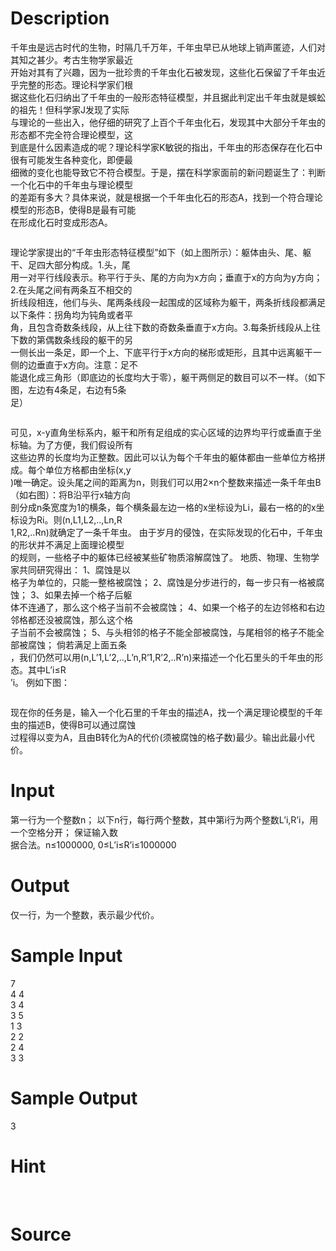 
# Description

<div class="content"><div>千年虫是远古时代的生物，时隔几千万年，千年虫早已从地球上销声匿迹，人们对其知之甚少。考古生物学家最近</div>
<div>开始对其有了兴趣，因为一批珍贵的千年虫化石被发现，这些化石保留了千年虫近乎完整的形态。理论科学家们根</div>
<div>据这些化石归纳出了千年虫的一般形态特征模型，并且据此判定出千年虫就是蜈蚣的祖先！但科学家J发现了实际</div>
<div>与理论的一些出入，他仔细的研究了上百个千年虫化石，发现其中大部分千年虫的形态都不完全符合理论模型，这</div>
<div>到底是什么因素造成的呢？理论科学家K敏锐的指出，千年虫的形态保存在化石中很有可能发生各种变化，即便最</div>
<div>细微的变化也能导致它不符合模型。于是，摆在科学家面前的新问题诞生了：判断一个化石中的千年虫与理论模型</div>
<div>的差距有多大？具体来说，就是根据一个千年虫化石的形态A，找到一个符合理论模型的形态B，使得B是最有可能</div>
<div>在形成化石时变成形态A。</div>
<p><img border="0" src="source/bzoj/1496/img/aHR0cHM6Ly9seWRzeS5jb20vSnVkZ2VPbmxpbmUvaW1hZ2VzLzE0OTZfMS5qcGc=.jpg" alt=""/></p>
<div>理论学家提出的“千年虫形态特征模型”如下（如上图所示）：躯体由头、尾、躯干、足四大部分构成。1.头，尾</div>
<div>用一对平行线段表示。称平行于头、尾的方向为x方向；垂直于x的方向为y方向；2.在头尾之间有两条互不相交的</div>
<div>折线段相连，他们与头、尾两条线段一起围成的区域称为躯干，两条折线段都满足以下条件：拐角均为钝角或者平</div>
<div>角，且包含奇数条线段，从上往下数的奇数条垂直于x方向。3.每条折线段从上往下数的第偶数条线段的躯干的另</div>
<div>一侧长出一条足，即一个上、下底平行于x方向的梯形或矩形，且其中远离躯干一侧的边垂直于x方向。注意：足不</div>
<div>能退化成三角形（即底边的长度均大于零），躯干两侧足的数目可以不一样。（如下图，左边有4条足，右边有5条</div>
<div>足）</div>
<p><img border="0" src="source/bzoj/1496/img/aHR0cHM6Ly9seWRzeS5jb20vSnVkZ2VPbmxpbmUvaW1hZ2VzLzE0OTZfMi5qcGc=.jpg" alt=""/></p>
<div>可见，x-y直角坐标系内，躯干和所有足组成的实心区域的边界均平行或垂直于坐标轴。为了方便，我们假设所有</div>
<div>这些边界的长度均为正整数。因此可以认为每个千年虫的躯体都由一些单位方格拼成。每个单位方格都由坐标(x,y</div>
<div>)唯一确定。设头尾之间的距离为n，则我们可以用2×n个整数来描述一条千年虫B（如右图）：将B沿平行x轴方向</div>
<div>剖分成n条宽度为1的横条，每个横条最左边一格的x坐标设为Li，最右一格的的x坐标设为Ri。则(n,L1,L2,..,Ln,R</div>
<div>1,R2,..Rn)就确定了一条千年虫。 由于岁月的侵蚀，在实际发现的化石中，千年虫的形状并不满足上面理论模型</div>
<div>的规则，一些格子中的躯体已经被某些矿物质溶解腐蚀了。 地质、物理、生物学家共同研究得出： 1、腐蚀是以</div>
<div>格子为单位的，只能一整格被腐蚀； 2、腐蚀是分步进行的，每一步只有一格被腐蚀； 3、如果去掉一个格子后躯</div>
<div>体不连通了，那么这个格子当前不会被腐蚀； 4、如果一个格子的左边邻格和右边邻格都还没被腐蚀，那么这个格</div>
<div>子当前不会被腐蚀； 5、与头相邻的格子不能全部被腐蚀，与尾相邻的格子不能全部被腐蚀； 倘若满足上面五条</div>
<div>，我们仍然可以用(n,L’1,L’2,..,L’n,R’1,R’2,..R’n)来描述一个化石里头的千年虫的形态。其中L’i≤R</div>
<div>’i。 例如下图：</div>
<p><img border="0" src="source/bzoj/1496/img/aHR0cHM6Ly9seWRzeS5jb20vSnVkZ2VPbmxpbmUvaW1hZ2VzLzE0OTZfMy5qcGc=.jpg" alt=""/></p>
<div>现在你的任务是，输入一个化石里的千年虫的描述A，找一个满足理论模型的千年虫的描述B，使得B可以通过腐蚀</div>
<div>过程得以变为A，且由B转化为A的代价(须被腐蚀的格子数)最少。输出此最小代价。</div></div>

# Input

<div class="content"><div>
<div>第一行为一个整数n； 以下n行，每行两个整数，其中第i行为两个整数L’i,R’i，用一个空格分开； 保证输入数</div>
<div>据合法。n≤1000000, 0≤L’i≤R’i≤1000000</div>
</div></div>

# Output

<div class="content"><p>仅一行，为一个整数，表示最少代价。</p></div>

# Sample Input

<div class="content"><span class="sampledata">7<br/>
4 4<br/>
3 4<br/>
3 5<br/>
1 3<br/>
2 2<br/>
2 4<br/>
3 3</span></div>

# Sample Output

<div class="content"><span class="sampledata">3</span></div>

# Hint

<div class="content"><p></p><p><img border="0" src="source/bzoj/1496/img/aHR0cHM6Ly9seWRzeS5jb20vSnVkZ2VPbmxpbmUvaW1hZ2VzLzE0OTZfNC5qcGc=.jpg" alt=""/> </p><p></p></div>

# Source

<div class="content"><p><a href="problemset.php?search="></a></p></div>

